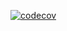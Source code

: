 [![codecov](https://codecov.io/gh/Sigma-UP/Customer/branch/master/graph/badge.svg?token=UE8ZUCQFBB)](https://codecov.io/gh/Sigma-UP/Customer)  
